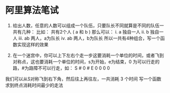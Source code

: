# 阿里算法笔试

1. 给出人数，任意的人数可以组成一个队伍，只要队长不同就算是不同的队伍一共有几种：
  比如： 共有2个人 ( a 和 b ) 那么可以：
   i.  a 独自一人
   ii.  b 独自一人
   iii.  ab 两人，a为队长
   iv.  ab 两人，b为队长
  所以一共有4种组合，写一个函数实现这样的效果
  
2. 在一个迷宫中，你可以上下左右个走一步这要消耗一个单位的时间，或者飞到对称点，这也要消耗一个单位的时间，s为开始，e为结束，0 为可以行走的路，#为路障不可以行走，如：
        S # 0
        # E 0
        0 0 0

 我们可以从S对称飞到右下角，然后往上再往左，一共消耗 3 个时间
写一个函数求到终点消耗时间最少的走法
